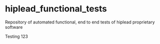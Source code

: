 hiplead_functional_tests
========================

Repository of automated functional, end to end tests of hiplead proprietary software 

Testing 123